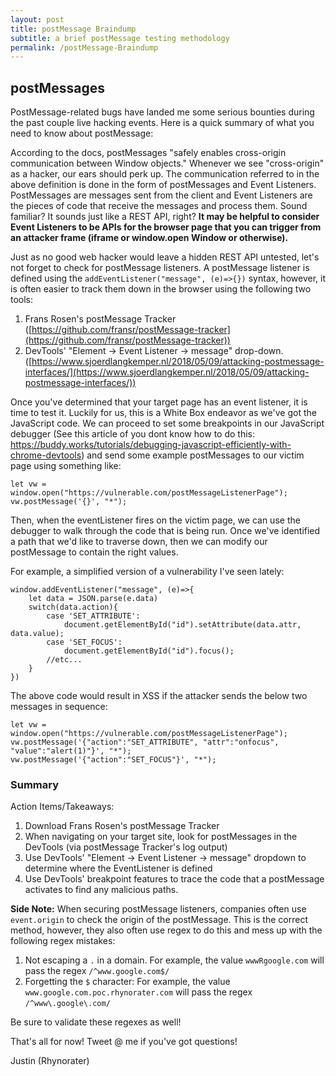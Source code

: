 ```yaml
---
layout: post
title: postMessage Braindump
subtitle: a brief postMessage testing methodology
permalink: /postMessage-Braindump
---
```

## postMessages
PostMessage-related bugs have landed me some serious bounties during the past couple live hacking events. Here is a quick summary of what you need to know about postMessage:

According to the docs, postMessages "safely enables cross-origin communication between Window objects." Whenever we see "cross-origin" as a hacker, our ears should perk up. The communication referred to in the above definition is done in the form of postMessages and Event Listeners. PostMessages are messages sent from the client and Event Listeners are the pieces of code that receive the messages and process them. Sound familiar? It sounds just like a REST API, right? **It may be helpful to consider Event Listeners to be APIs for the browser page that you can trigger from an attacker frame (iframe or window.open Window or otherwise).**

Just as no good web hacker would leave a hidden REST API untested, let's not forget to check for postMessage listeners. A postMessage listener is defined using the `addEventListener("message", (e)=>{})` syntax, however, it is often easier to track them down in the browser using the following two tools:
1. Frans Rosen's postMessage Tracker ([https://github.com/fransr/postMessage-tracker](https://github.com/fransr/postMessage-tracker))
2. DevTools' "Element -> Event Listener -> message" drop-down. ([https://www.sjoerdlangkemper.nl/2018/05/09/attacking-postmessage-interfaces/](https://www.sjoerdlangkemper.nl/2018/05/09/attacking-postmessage-interfaces/))

Once you've determined that your target page has an event listener, it is time to test it. Luckily for us, this is a White Box endeavor as we've got the JavaScript code. We can proceed to set some breakpoints in our JavaScript debugger (See this article of you dont know how to do this: https://buddy.works/tutorials/debugging-javascript-efficiently-with-chrome-devtools) and send some example postMessages to our victim page using something like:
```
let vw = window.open("https://vulnerable.com/postMessageListenerPage");
vw.postMessage('{}', "*");
```
Then, when the eventListener fires on the victim page, we can use the debugger to walk through the code that is being run. Once we've identified a path that we'd like to traverse down, then we can modify our postMessage to contain the right values.

For example, a simplified version of a vulnerability I've seen lately: 
```
window.addEventListener("message", (e)=>{
	let data = JSON.parse(e.data)
	switch(data.action){
		case 'SET_ATTRIBUTE':
			document.getElementById("id").setAttribute(data.attr, data.value);
		case 'SET_FOCUS':
			document.getElementById("id").focus();
		//etc...
	}
})
```
The above code would result in XSS if the attacker sends the below two messages in sequence:
```
let vw = window.open("https://vulnerable.com/postMessageListenerPage");
vw.postMessage('{"action":"SET_ATTRIBUTE", "attr":"onfocus", "value":"alert(1)"}', "*");
vw.postMessage('{"action":"SET_FOCUS"}', "*");
```

### Summary
Action Items/Takeaways:
1. Download Frans Rosen's postMessage Tracker
2. When navigating on your target site, look for postMessages in the DevTools (via postMessage Tracker's log output)
3. Use DevTools' "Element -> Event Listener -> message" dropdown to determine where the EventListener is defined
4. Use DevTools' breakpoint features to trace the code that a postMessage activates to find any malicious paths. 

**Side Note:** When securing postMessage listeners, companies often use `event.origin` to check the origin of the postMessage. This is the correct method, however, they also often use regex to do this and mess up with the following regex mistakes:
1. Not escaping a `.` in a domain. For example, the value `wwwRgoogle.com` will pass the regex `/^www.google.com$/`
2. Forgetting the `$` character: For example, the value `www.google.com.poc.rhynorater.com` will pass the regex `/^www\.google\.com/`

Be sure to validate these regexes as well!

That's all for now! Tweet @ me if you've got questions!

Justin (Rhynorater)


